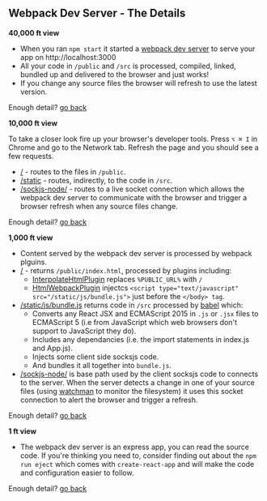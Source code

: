 
## Webpack Dev Server - The Details

**40,000 ft view**
 - When you ran `npm start` it started a [webpack dev server](https://webpack.github.io/docs/webpack-dev-server.html) to serve your app on http://localhost:3000
 - All your code in `/public` and `/src` is processed, compiled, linked, bundled up and delivered to the browser and just works!
 - If you change any source files the browser will refresh to use the latest version.

Enough detail? [go back](#back-from-webpack-dev-server)

**10,000 ft view**

To take a closer look fire up your browser's developer tools. Press `⌥ ⌘ I` in Chrome and go to the Network tab. Refresh the page and you should see a few requests.
 - [/](http://localhost:3000/) - routes to the files in `/public`.
 - [/static](http://localhost:3000/static) - routes, indirectly, to the code in `/src`.
 - [/sockjs-node/](http://localhost:3000/sockjs-node) - routes to a live socket connection which allows the webpack dev server to communicate with the browser and trigger a browser refresh when any source files change.

Enough detail? [go back](#back-from-webpack-dev-server)

**1,000 ft view**
- Content served by the webpack dev server is processed by webpack plguins.
- [/](http://localhost:3000/) - returns `/public/index.html`, processed by plugins including:
  - [InterpolateHtmlPlugin](https://www.npmjs.com/package/react-dev-utils) replaces ``%PUBLIC_URL%`` with `/`
  -  [HtmlWebpackPlugin](https://www.npmjs.com/package/html-webpack-plugin) injectcs `<script type="text/javascript" src="/static/js/bundle.js">` just before the `</body> tag`.
- [/static/js/bundle.js](http://localhost:3000/static/js/bundle.js) returns code in `/src` processed by [babel](https://babeljs.io/) which:
  - Converts any React JSX and ECMAScript 2015 in `.js` or `.jsx` files to ECMAScript 5 (i.e from JavaScript which web browsers don't support to JavaScript they do).
  - Includes any dependancies (i.e. the import statements in index.js and App.js).
  - Injects some client side socksjs code.
  - And bundles it all together into `bundle.js`.
- [/sockjs-node/](http://localhost:3000/sockjs-node) is base path used by the client socksjs code to connects to the server. When the server detects a change in one of your source files (using [watchman](https://facebook.github.io/watchman/) to monitor the filesystem) it uses this socket connection to alert the browser and trigger a refresh.

Enough detail? [go back](#back-from-webpack-dev-server)

**1 ft view**
- The webpack dev server is an express app, you can read the source code. If you're thinking you need to, consider finding out about the `npm run eject` which comes with `create-react-app` and will make the code and configuration easier to follow.

Enough detail? [go back](#back-from-webpack-dev-server)
